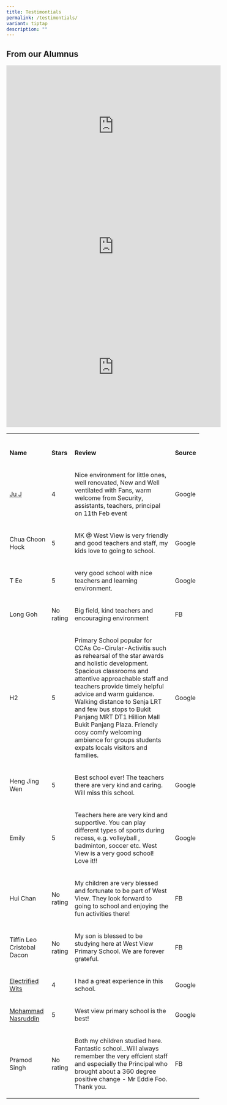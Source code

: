 ```yaml
---
title: Testimontials
permalink: /testimontials/
variant: tiptap
description: ""
---
```

<h2>From our Alumnus</h2>
<div class="iframe-wrapper">
<iframe height="315" width="560" allowfullscreen="true" frameborder="0" src="https://www.youtube.com/embed/S4p85GnwVdw"></iframe>
</div>
<div class="iframe-wrapper">
<iframe height="315" width="560" allowfullscreen="true" frameborder="0" src="https://www.youtube.com/embed/lBc3XckUzK8"></iframe>
</div>
<div class="iframe-wrapper">
<iframe height="315" width="560" allowfullscreen="true" frameborder="0" src="https://www.youtube.com/embed/N7-zwZ6JCvo"></iframe>
</div>
<p></p>
<table style="minWidth: 100px">
<colgroup>
<col>
<col>
<col>
<col>
</colgroup>
<tbody>
<tr>
<td rowspan="1" colspan="1">
<p></p>
</td>
<td rowspan="1" colspan="1">
<p></p>
</td>
<td rowspan="1" colspan="1">
<p></p>
</td>
<td rowspan="1" colspan="1">
<p></p>
</td>
</tr>
<tr>
<td rowspan="1" colspan="1">
<p><strong>Name</strong>
</p>
</td>
<td rowspan="1" colspan="1">
<p><strong>Stars</strong>
</p>
</td>
<td rowspan="1" colspan="1">
<p><strong>Review</strong>
</p>
</td>
<td rowspan="1" colspan="1">
<p><strong>Source</strong>
</p>
</td>
</tr>
<tr>
<td rowspan="1" colspan="1">
<p><a href="https://www.google.com/maps/contrib/106278867864241364210?hl=en-GB&amp;ved=1t:31294&amp;ictx=111" class="in-cell-link" rel="noopener noreferrer nofollow" target="_blank"><u>Ju J</u></a>
</p>
</td>
<td rowspan="1" colspan="1">
<p>4</p>
</td>
<td rowspan="1" colspan="1">
<p>Nice environment for little ones, well renovated, New and Well ventilated
with Fans, warm welcome from Security, assistants, teachers, principal
on 11th Feb event</p>
</td>
<td rowspan="1" colspan="1">
<p>Google</p>
</td>
</tr>
<tr>
<td rowspan="1" colspan="1">
<p>Chua Choon Hock</p>
</td>
<td rowspan="1" colspan="1">
<p>5</p>
</td>
<td rowspan="1" colspan="1">
<p>MK @ West View is very friendly and good teachers and staff, my kids love
to going to school.</p>
</td>
<td rowspan="1" colspan="1">
<p>Google</p>
</td>
</tr>
<tr>
<td rowspan="1" colspan="1">
<p>T Ee</p>
</td>
<td rowspan="1" colspan="1">
<p>5</p>
</td>
<td rowspan="1" colspan="1">
<p>very good school with nice teachers and learning environment.</p>
</td>
<td rowspan="1" colspan="1">
<p>Google</p>
</td>
</tr>
<tr>
<td rowspan="1" colspan="1">
<p>Long Goh</p>
</td>
<td rowspan="1" colspan="1">
<p>No rating</p>
</td>
<td rowspan="1" colspan="1">
<p>Big field, kind teachers and encouraging environment</p>
</td>
<td rowspan="1" colspan="1">
<p>FB</p>
</td>
</tr>
<tr>
<td rowspan="1" colspan="1">
<p>H2</p>
</td>
<td rowspan="1" colspan="1">
<p>5</p>
</td>
<td rowspan="1" colspan="1">
<p>Primary School popular for CCAs Co-Cirular-Activitis such as rehearsal
of the star awards and holistic development. Spacious classrooms and attentive
approachable staff and teachers provide timely helpful advice and warm
guidance. Walking distance to Senja LRT and few bus stops to Bukit Panjang
MRT DT1 Hillion Mall Bukit Panjang Plaza. Friendly cosy comfy welcoming
ambience for groups students expats locals visitors and families.</p>
</td>
<td rowspan="1" colspan="1">
<p>Google</p>
</td>
</tr>
<tr>
<td rowspan="1" colspan="1">
<p>Heng Jing Wen</p>
</td>
<td rowspan="1" colspan="1">
<p>5</p>
</td>
<td rowspan="1" colspan="1">
<p>Best school ever! The teachers there are very kind and caring. Will miss
this school.</p>
</td>
<td rowspan="1" colspan="1">
<p>Google</p>
</td>
</tr>
<tr>
<td rowspan="1" colspan="1">
<p>Emily</p>
</td>
<td rowspan="1" colspan="1">
<p>5</p>
</td>
<td rowspan="1" colspan="1">
<p>Teachers here are very kind and supportive. You can play different types
of sports during recess, e.g. volleyball , badminton, soccer etc. West
View is a very good school! Love it!!</p>
</td>
<td rowspan="1" colspan="1">
<p>Google</p>
</td>
</tr>
<tr>
<td rowspan="1" colspan="1">
<p>Hui Chan</p>
</td>
<td rowspan="1" colspan="1">
<p>No rating</p>
</td>
<td rowspan="1" colspan="1">
<p>My children are very blessed and fortunate to be part of West View. They
look forward to going to school and enjoying the fun activities there!</p>
</td>
<td rowspan="1" colspan="1">
<p>FB</p>
</td>
</tr>
<tr>
<td rowspan="1" colspan="1">
<p>Tiffin Leo Cristobal Dacon</p>
</td>
<td rowspan="1" colspan="1">
<p>No rating</p>
</td>
<td rowspan="1" colspan="1">
<p>My son is blessed to be studying here at West View Primary School. We
are forever grateful.</p>
</td>
<td rowspan="1" colspan="1">
<p>FB</p>
</td>
</tr>
<tr>
<td rowspan="1" colspan="1">
<p><a href="https://www.google.com/maps/contrib/105191167021168063248?hl=en-GB&amp;ved=1t:31294&amp;ictx=111" class="in-cell-link" rel="noopener noreferrer nofollow" target="_blank"><u>Electrified Wits</u></a>
</p>
</td>
<td rowspan="1" colspan="1">
<p>4</p>
</td>
<td rowspan="1" colspan="1">
<p>I had a great experience in this school.</p>
</td>
<td rowspan="1" colspan="1">
<p>Google</p>
</td>
</tr>
<tr>
<td rowspan="1" colspan="1">
<p><a href="https://www.google.com/maps/contrib/115141586817464118681?hl=en-GB&amp;ved=1t:31294&amp;ictx=111" class="in-cell-link" rel="noopener noreferrer nofollow" target="_blank"><u>Mohammad Nasruddin</u></a>
</p>
</td>
<td rowspan="1" colspan="1">
<p>5</p>
</td>
<td rowspan="1" colspan="1">
<p>West view primary school is the best!</p>
</td>
<td rowspan="1" colspan="1">
<p>Google</p>
</td>
</tr>
<tr>
<td rowspan="1" colspan="1">
<p>Pramod Singh</p>
</td>
<td rowspan="1" colspan="1">
<p>No rating</p>
</td>
<td rowspan="1" colspan="1">
<p>Both my children studied here. Fantastic school...Will always remember
the very effcient staff and especially the Principal who brought about
a 360 degree positive change - Mr Eddie Foo. Thank you.</p>
</td>
<td rowspan="1" colspan="1">
<p>FB</p>
</td>
</tr>
</tbody>
</table>
<p></p>
